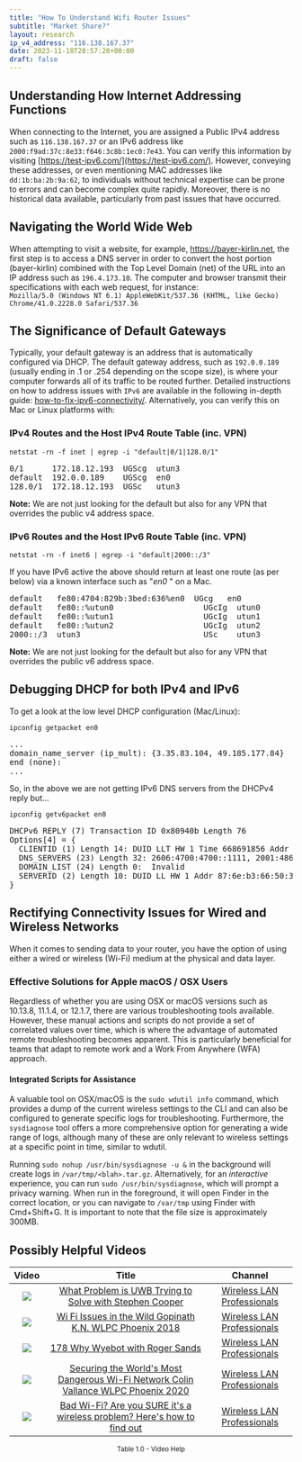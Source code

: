 ```yaml
---
title: "How To Understand Wifi Router Issues"
subtitle: "Market Share?"
layout: research
ip_v4_address: "116.138.167.37"
date: 2023-11-18T20:57:28+00:00
draft: false
---
```


## Understanding How Internet Addressing Functions

When connecting to the Internet, you are assigned a Public IPv4 address such as ```116.138.167.37``` or an IPv6 address like ```2000:f9ad:37c:8e33:f646:3c8b:1ec0:7e43```. You can verify this information by visiting [https://test-ipv6.com/](https://test-ipv6.com/). However, conveying these addresses, or even mentioning MAC addresses like ```dd:1b:ba:2b:9a:62```, to individuals without technical expertise can be prone to errors and can become complex quite rapidly. Moreover, there is no historical data available, particularly from past issues that have occurred.
## Navigating the World Wide Web

When attempting to visit a website, for example, https://bayer-kirlin.net, the first step is to access a DNS server in order to convert the host portion (bayer-kirlin) combined with the Top Level Domain (net) of the URL into an IP address such as ```196.4.173.10```. The computer and browser transmit their specifications with each web request, for instance: <br>```Mozilla/5.0 (Windows NT 6.1) AppleWebKit/537.36 (KHTML, like Gecko) Chrome/41.0.2228.0 Safari/537.36```
## The Significance of Default Gateways

Typically, your default gateway is an address that is automatically configured via DHCP. The default gateway address, such as ```192.0.0.189``` (usually ending in .1 or .254 depending on the scope size), is where your computer forwards all of its traffic to be routed further. Detailed instructions on how to address issues with ```IPv6``` are available in the following in-depth guide: [how-to-fix-ipv6-connectivity/](/blog/how-to-fix-ipv6-connectivity/). Alternatively, you can verify this on Mac or Linux platforms with: <br>
### IPv4 Routes and the Host IPv4 Route Table (inc. VPN)
```netstat -rn -f inet | egrep -i "default|0/1|128.0/1"```

<pre>
0/1      172.18.12.193  UGScg  utun3
default  192.0.0.189    UGScg  en0
128.0/1  172.18.12.193  UGSc   utun3</pre>

**Note:** We are not just looking for the default but also for any VPN that overrides the public v4 address space.

### IPv6 Routes and the Host IPv6 Route Table (inc. VPN)
```netstat -rn -f inet6 | egrep -i "default|2000::/3"```

If you have IPv6 active the above should return at least one route (as per below) via a known interface such as "_en0_ " on a Mac. 

<pre>
default   fe80:4704:829b:3bed:636%en0  UGcg   en0
default   fe80::%utun0                   UGcIg  utun0
default   fe80::%utun1                   UGcIg  utun1
default   fe80::%utun2                   UGcIg  utun2
2000::/3  utun3                          USc    utun3</pre>

**Note:** We are not just looking for the default but also for any VPN that overrides the public v6 address space.
<br>

## Debugging DHCP for both IPv4 and IPv6

To get a look at the low level DHCP configuration (Mac/Linux): 

```ipconfig getpacket en0```

<pre>
...
domain_name_server (ip_mult): {3.35.83.104, 49.185.177.84}
end (none):
...</pre>

So, in the above we are not getting IPv6 DNS servers from the DHCPv4 reply but...

```ipconfig getv6packet en0```

<pre>
DHCPv6 REPLY (7) Transaction ID 0x80940b Length 76
Options[4] = {
  CLIENTID (1) Length 14: DUID LLT HW 1 Time 668691856 Addr dd:1b:ba:2b:9a:62
  DNS_SERVERS (23) Length 32: 2606:4700:4700::1111, 2001:4860:4860::8844
  DOMAIN_LIST (24) Length 0:  Invalid
  SERVERID (2) Length 10: DUID LL HW 1 Addr 87:6e:b3:66:50:33
}</pre>




## Rectifying Connectivity Issues for Wired and Wireless Networks

When it comes to sending data to your router, you have the option of using either a wired or wireless (Wi-Fi) medium at the physical and data layer.
### Effective Solutions for Apple macOS / OSX Users
Regardless of whether you are using OSX or macOS versions such as 10.13.8, 11.1.4, or 12.1.7, there are various troubleshooting tools available. However, these manual actions and scripts do not provide a set of correlated values over time, which is where the advantage of automated remote troubleshooting becomes apparent. This is particularly beneficial for teams that adapt to remote work and a Work From Anywhere (WFA) approach.
#### Integrated Scripts for Assistance
A valuable tool on OSX/macOS is the `sudo wdutil info` command, which provides a dump of the current wireless settings to the CLI and can also be configured to generate specific logs for troubleshooting. Furthermore, the `sysdiagnose` tool offers a more comprehensive option for generating a wide range of logs, although many of these are only relevant to wireless settings at a specific point in time, similar to wdutil.

Running `sudo nohup /usr/bin/sysdiagnose -u &` in the background will create logs in `/var/tmp/<blah>.tar.gz`. Alternatively, for an *interactive* experience, you can run `sudo /usr/bin/sysdiagnose`, which will prompt a privacy warning. When run in the foreground, it will open Finder in the correct location, or you can navigate to `/var/tmp` using Finder with Cmd+Shift+G. It is important to note that the file size is approximately 300MB.
## Possibly Helpful Videos

<link href="/plugins/lity/css/lity.min.css" rel="stylesheet">
<script src="/plugins/lity/js/lity.min.js"></script>
<div class="table1-start"></div>

|Video | Title | Channel |
| :---: | :---: | :---: |
|<a href="https://www.youtube.com/watch?v=zq5WOz06k_k" data-lity><img src="https://i.ytimg.com/vi/zq5WOz06k_k/default.jpg" class="img-fluid"></a>|<a href="https://www.youtube.com/watch?v=zq5WOz06k_k" data-lity>What Problem is UWB Trying to Solve with Stephen Cooper</a>|<a target="_blank" href="https://www.youtube.com/channel/UCIzBSS46vcqhwmBZ7ZpY-yg" >Wireless LAN Professionals</a>|
|<a href="https://www.youtube.com/watch?v=XIgyJ0f8Zl4" data-lity><img src="https://i.ytimg.com/vi/XIgyJ0f8Zl4/default.jpg" class="img-fluid"></a>|<a href="https://www.youtube.com/watch?v=XIgyJ0f8Zl4" data-lity>Wi Fi Issues in the Wild   Gopinath K.N.   WLPC Phoenix 2018</a>|<a target="_blank" href="https://www.youtube.com/channel/UCIzBSS46vcqhwmBZ7ZpY-yg" >Wireless LAN Professionals</a>|
|<a href="https://www.youtube.com/watch?v=qmt2DSkYT_k" data-lity><img src="https://i.ytimg.com/vi/qmt2DSkYT_k/default.jpg" class="img-fluid"></a>|<a href="https://www.youtube.com/watch?v=qmt2DSkYT_k" data-lity>178   Why Wyebot with Roger Sands</a>|<a target="_blank" href="https://www.youtube.com/channel/UCIzBSS46vcqhwmBZ7ZpY-yg" >Wireless LAN Professionals</a>|
|<a href="https://www.youtube.com/watch?v=hZ2RBmOz8RE" data-lity><img src="https://i.ytimg.com/vi/hZ2RBmOz8RE/default.jpg" class="img-fluid"></a>|<a href="https://www.youtube.com/watch?v=hZ2RBmOz8RE" data-lity>Securing the World&#39;s Most Dangerous Wi-Fi Network   Colin Vallance   WLPC Phoenix 2020</a>|<a target="_blank" href="https://www.youtube.com/channel/UCIzBSS46vcqhwmBZ7ZpY-yg" >Wireless LAN Professionals</a>|
|<a href="https://www.youtube.com/watch?v=1G4qihqHZJ0" data-lity><img src="https://i.ytimg.com/vi/1G4qihqHZJ0/default.jpg" class="img-fluid"></a>|<a href="https://www.youtube.com/watch?v=1G4qihqHZJ0" data-lity>Bad Wi-Fi? Are you SURE it&#39;s a wireless problem? Here&#39;s how to find out</a>|<a target="_blank" href="https://www.youtube.com/channel/UCIzBSS46vcqhwmBZ7ZpY-yg" >Wireless LAN Professionals</a>|

<center><small>Table 1.0 - Video Help</small></center>
 <br>
<div class="table1-end"></div>
<script type="text/javascript">
(function() {
    $('div.table1-start').nextUntil('div.table1-end', 'table').addClass('table thead-dark table-striped table-responsive rounded').attr('id', 't1');
    $('#t1').find('thead').addClass('thead-dark');
})();
</script>
